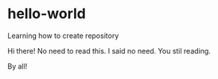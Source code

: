 # hello-world
Learning how to create repository

Hi there!
No need to read this.
I said no need.
You stil reading.

By all!
